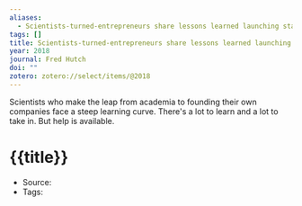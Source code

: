 ```yaml
---
aliases:
  - Scientists-turned-entrepreneurs share lessons learned launching startups
tags: []
title: Scientists-turned-entrepreneurs share lessons learned launching startups
year: 2018
journal: Fred Hutch
doi: ""
zotero: zotero://select/items/@2018
---
```

<!-- START_ABSTRACT -->
Scientists who make the leap from academia to founding their own companies face a steep learning curve. There's a lot to learn and a lot to take in. But help is available.
<!-- END_ABSTRACT -->

<!-- START_TEMPLATE -->
# {{title}}

- Source:
- Tags: 
<!-- END_TEMPLATE -->